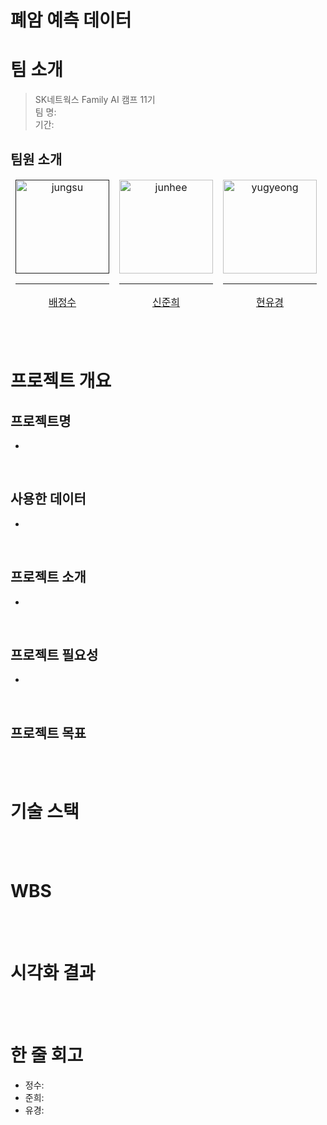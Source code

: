# 폐암 예측 데이터

# 팀 소개
> SK네트웍스 Family AI 캠프 11기  <br/>
> 팀 명:  <br/>
> 기간:  <br/>

## 팀원 소개

<table>
  <thead>
    <td align="center">
      <a href="">
        <img src="https://github.com/user-attachments/assets/a28f14f0-2e04-4bb9-be4f-2fe81924e523" width="150" alt="jungsu"/><br /><hr/>
        배정수
      </a><br />
    </td>
    <td align="center">
      <a href="https://github.com/HybuKimo">
        <img src="https://github.com/HybuKimo.png" width="150" alt="junhee"/><br /><hr/>
        신준희
      </a><br />
    </td>
    <td align="center">
      <a href="https://github.com/yugyeongh">
        <img src="https://github.com/yugyeongh.png" width="150" alt="yugyeong"/><br /><hr/>
        현유경
      </a><br />
    </td>
  </thead>
</table>

<br/><br/>

# 프로젝트 개요

## 프로젝트명
- 
<br/>

## 사용한 데이터
-
<br/>

## 프로젝트 소개
-
<br/>

## 프로젝트 필요성
-
<br/>

## 프로젝트 목표

<br/><br/>

# 기술 스택

<br/><br/>

# WBS

<br/><br/>

# 시각화 결과

<br/><br/>

# 한 줄 회고
- 정수: 
- 준희: 
- 유경: 
